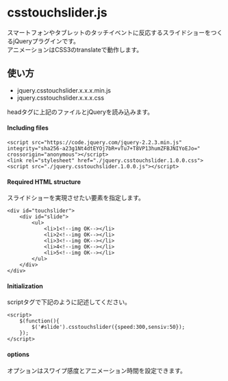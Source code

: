 # csstouchslider.js

スマートフォンやタブレットのタッチイベントに反応するスライドショーをつくるjQueryプラグインです。  
アニメーションはCSS3のtranslateで動作します。

## 使い方

* jquery.csstouchslider.x.x.x.min.js
* jquery.csstouchslider.x.x.x.css

headタグに上記のファイルとjQueryを読み込みます。

#### Including files

    <script src="https://code.jquery.com/jquery-2.2.3.min.js" integrity="sha256-a23g1Nt4dtEYOj7bR+vTu7+T8VP13humZFBJNIYoEJo=" crossorigin="anonymous"></script>
    <link rel="stylesheet" href="./jquery.csstouchslider.1.0.0.css">
    <script src="./jquery.csstouchslider.1.0.0.js"></script>

#### Required HTML structure

スライドショーを実現させたい要素を指定します。

    <div id="touchslider">
    	<div id="slide">
    		<ul>
    			<li>1<!--img OK--></li>
    			<li>2<!--img OK--></li>
    			<li>3<!--img OK--></li>
    			<li>4<!--img OK--></li>
    			<li>5<!--img OK--></li>
    		</ul>
    	</div>
    </div>

#### Initialization

scriptタグで下記のように記述してください。

    <script>
    	$(function(){
    		$('#slide').csstouchslider({speed:300,sensiv:50});
    	});
    </script>

#### options

オプションはスワイプ感度とアニメーション時間を設定できます。

